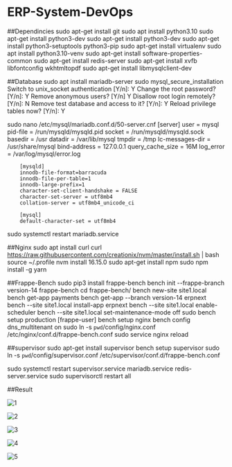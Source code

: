 # ERP-System-DevOps

##Dependincies
sudo apt-get install git
sudo apt install python3.10
sudo apt-get install python3-dev
sudo apt-get install python3-dev
sudo apt-get install python3-setuptools python3-pip
sudo apt-get install virtualenv
sudo apt install python3.10-venv
sudo apt-get install software-properties-common
sudo apt-get install redis-server
sudo apt-get install xvfb libfontconfig wkhtmltopdf
sudo apt-get install libmysqlclient-dev

##Database 
sudo apt install mariadb-server
sudo mysql_secure_installation
        Switch to unix_socket authentication [Y/n]: Y
        Change the root password? [Y/n]: Y
        Remove anonymous users? [Y/n] Y
        Disallow root login remotely? [Y/n]: N
        Remove test database and access to it? [Y/n]: Y
        Reload privilege tables now? [Y/n]: Y

sudo nano /etc/mysql/mariadb.conf.d/50-server.cnf
        [server]
        user = mysql
        pid-file = /run/mysqld/mysqld.pid
        socket = /run/mysqld/mysqld.sock
        basedir = /usr
        datadir = /var/lib/mysql
        tmpdir = /tmp
        lc-messages-dir = /usr/share/mysql
        bind-address = 127.0.0.1
        query_cache_size = 16M
        log_error = /var/log/mysql/error.log

        [mysqld]
        innodb-file-format=barracuda
        innodb-file-per-table=1
        innodb-large-prefix=1
        character-set-client-handshake = FALSE
        character-set-server = utf8mb4
        collation-server = utf8mb4_unicode_ci      
 
        [mysql]
        default-character-set = utf8mb4

sudo systemctl restart mariadb.service

##Nginx 
sudo apt install curl 
curl https://raw.githubusercontent.com/creationix/nvm/master/install.sh | bash
source ~/.profile
nvm install 16.15.0
sudo apt-get install npm
sudo npm install -g yarn

##Frappe-Bench 
sudo pip3 install frappe-bench
bench init --frappe-branch version-14 frappe-bench
cd frappe-bench/
bench new-site site1.local
bench get-app payments
bench get-app --branch version-14 erpnext
bench --site site1.local install-app erpnext
bench --site site1.local enable-scheduler
bench --site site1.local set-maintenance-mode off
sudo bench setup production [frappe-user]
bench setup nginx
bench config dns_multitenant on
sudo ln -s `pwd`/config/nginx.conf /etc/nginx/conf.d/frappe-bench.conf
sudo service nginx reload

##supervisor
sudo apt-get install supervisor
bench setup supervisor
sudo ln -s `pwd`/config/supervisor.conf /etc/supervisor/conf.d/frappe-bench.conf

sudo systemctl restart supervisor.service mariadb.service redis-server.service
sudo supervisorctl restart all

##Result 

![1](https://user-images.githubusercontent.com/123273646/215344259-570d03b8-7bde-4148-aefa-a9bc8e0bc538.png)

![2](https://user-images.githubusercontent.com/123273646/215344262-9e4ca783-d116-44d9-beea-965dfb7454af.png)

![3](https://user-images.githubusercontent.com/123273646/215344260-d3eb09b7-14dd-46c7-9fff-fe1a61e7b84a.png)

![4](https://user-images.githubusercontent.com/123273646/215344268-4e0d5120-2569-4adb-acde-29bb890bc23b.png)

![5](https://user-images.githubusercontent.com/123273646/215344278-926687b0-cc90-4844-a5d4-094f0d8ea38a.png)


